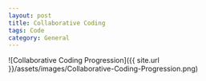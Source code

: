 ```yaml
---
layout: post
title: Collaborative Coding
tags: Code
category: General
---
```


![Collaborative Coding Progression]({{ site.url }}/assets/images/Collaborative-Coding-Progression.png)





